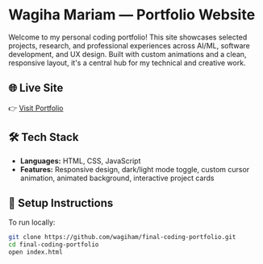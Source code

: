 # Wagiha Mariam — Portfolio Website

Welcome to my personal coding portfolio! This site showcases selected projects, research, and professional experiences across AI/ML, software development, and UX design. Built with custom animations and a clean, responsive layout, it's a central hub for my technical and creative work.

## 🌐 Live Site
👉 [Visit Portfolio](https://wagiham.github.io/final-coding-portfolio/)

## 🛠️ Tech Stack
- **Languages:** HTML, CSS, JavaScript
- **Features:** Responsive design, dark/light mode toggle, custom cursor animation, animated background, interactive project cards

## 🚀 Setup Instructions
To run locally:

```bash
git clone https://github.com/wagiham/final-coding-portfolio.git
cd final-coding-portfolio
open index.html

